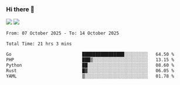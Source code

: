 ### Hi there 👋️

![](https://komarev.com/ghpvc/?username=Loner1024)
![](https://hit.yhype.me/github/profile?account_id=20189164)

<!--START_SECTION:waka-->

```txt
From: 07 October 2025 - To: 14 October 2025

Total Time: 21 hrs 3 mins

Go                           ████████████████░░░░░░░░░   64.50 %
PHP                          ███▒░░░░░░░░░░░░░░░░░░░░░   13.15 %
Python                       ██░░░░░░░░░░░░░░░░░░░░░░░   08.60 %
Rust                         █▓░░░░░░░░░░░░░░░░░░░░░░░   06.05 %
YAML                         ▒░░░░░░░░░░░░░░░░░░░░░░░░   01.78 %
```

<!--END_SECTION:waka-->



